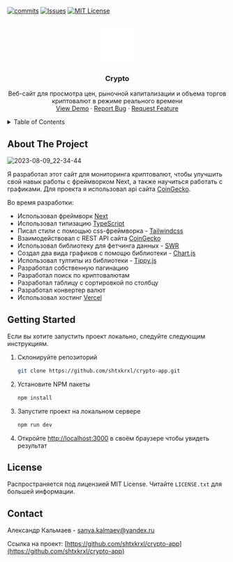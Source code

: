 <!-- PROJECT SHIELDS -->
<!--
*** I'm using markdown "reference style" links for readability.
*** Reference links are enclosed in brackets [ ] instead of parentheses ( ).
*** See the bottom of this document for the declaration of the reference variables
*** for contributors-url, forks-url, etc. This is an optional, concise syntax you may use.
*** https://www.markdownguide.org/basic-syntax/#reference-style-links
-->
[![commits][commits-shield]][commits-url]
[![Issues][issues-shield]][issues-url]
[![MIT License][license-shield]][license-url]

<!-- PROJECT LOGO -->
<br />
<div align="center">
  <a href="https://github.com/shtxkrxl/crypto-app">
    <img src="src/app/icon.svg" alt="Logo" width="80" height="80">
  </a>

<h3 align="center">Crypto</h3>

  <p align="center">
    Веб-сайт для просмотра цен, рыночной капитализации и объема торгов криптовалют в режиме реального времени
    <br />
    <a href="https://crypto-shtxkrxl.vercel.app/">View Demo</a>
    ·
    <a href="https://github.com/shtxkrxl/crypto-app/issues">Report Bug</a>
    ·
    <a href="https://github.com/shtxkrxl/crypto-app/issues">Request Feature</a>
  </p>
</div>

<!-- TABLE OF CONTENTS -->
<details>
  <summary>Table of Contents</summary>
  <ol>
    <li>
      <a href="#about-the-project">About The Project</a>
    </li>
    <li>
      <a href="#getting-started">Getting Started</a>
    </li>
    <li><a href="#license">License</a></li>
    <li><a href="#contact">Contact</a></li>
  </ol>
</details>

<!-- ABOUT THE PROJECT -->
## About The Project

![2023-08-09_22-34-44](https://github.com/shtxkrxl/crypto-app/assets/68380962/769ccb0a-3dcf-42a3-8cbd-6f1e176592a0)

Я разработал этот сайт для мониторинга криптовалют, чтобы улучшить свой навык работы с фреймворком Next, а также научиться работать с графиками. Для проекта я использовал api сайта [CoinGecko](https://www.coingecko.com/).    

Во время разработки:
* Использовал фреймворк [Next](https://nextjs.org/)
* Использовал типизацию [TypeScript](https://www.typescriptlang.org/)
* Писал стили с помощью css-фреймворка - [Tailwindcss](https://tailwindcss.com/)
* Взаимодействовал с REST API сайта [CoinGecko](https://www.coingecko.com/)
* Использовал библиотеку для фетчинга данных - [SWR](https://swr.vercel.app/ru)
* Создал два вида графиков с помощю библиотеки - [Chart.js](https://www.chartjs.org/)
* Использовал тултипы из библиотеки - [Tippy.js](https://atomiks.github.io/tippyjs/)
* Разработал собственную пагинацию
* Разработал поиск по криптовалютам
* Разработал таблицу с сортировкой по столбцу
* Разработал конвертер валют
* Использовал хостинг [Vercel](https://vercel.com)


<!-- GETTING STARTED -->
## Getting Started

Если вы хотите запустить проект локально, следуйте следующим инструкциям.

1. Склонируйте репозиторий
   ```sh
   git clone https://github.com/shtxkrxl/crypto-app.git
   ```
2. Установите NPM пакеты
   ```sh
   npm install
   ```
3. Запустите проект на локальном сервере
   ```sh
   npm run dev
   ```
4. Откройте [http://localhost:3000](http://localhost:3000) в своём браузере чтобы увидеть результат

<!-- LICENSE -->
## License

Распространяется под лицензией MIT License. Читайте `LICENSE.txt` для большей информации.

<!-- CONTACT -->
## Contact

Александр Кальмаев - sanya.kalmaev@yandex.ru

Ссылка на проект: [https://github.com/shtxkrxl/crypto-app](https://github.com/shtxkrxl/crypto-app)

<!-- MARKDOWN LINKS & IMAGES -->
<!-- https://www.markdownguide.org/basic-syntax/#reference-style-links -->
[commits-shield]: https://img.shields.io/github/commit-activity/t/shtxkrxl/crypto-app.svg?style=for-the-badge
[commits-url]: https://github.com/shtxkrxl/crypto-app/graphs/commit-activity
[issues-shield]: https://img.shields.io/github/issues/shtxkrxl/crypto-app.svg?style=for-the-badge
[issues-url]: https://github.com/shtxkrxl/crypto-app/issues
[license-shield]: https://img.shields.io/github/license/shtxkrxl/crypto-app.svg?style=for-the-badge
[license-url]: https://github.com/shtxkrxl/crypto-app/blob/master/LICENSE.txt
[Next.js]: https://img.shields.io/badge/next.js-20232A?style=for-the-badge&logo=nextdotjs&logoColor=white
[Next-url]: https://nextjs.org/
[React.js]: https://img.shields.io/badge/React-20232A?style=for-the-badge&logo=react&logoColor=61DAFB
[React-url]: https://reactjs.org/
[Tailwindcss]: https://img.shields.io/badge/Tailwindcss-20232A?style=for-the-badge&logo=tailwindcss&logoColor=06B6D4
[Tailwindcss-url]: https://tailwindcss.com/
[chart.js]: https://img.shields.io/badge/Chart.js-20232A?style=for-the-badge&logo=chartdotjs&logoColor=FF6384
[chart.js-url]: https://www.chartjs.org/docs/latest/
[typescript]: https://img.shields.io/badge/TypeScript-20232A?style=for-the-badge&logo=typescript&logoColor=3178C6
[typescript-url]: https://www.typescriptlang.org/
